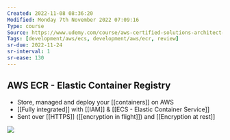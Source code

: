 ```yaml
---
Created: 2022-11-08 08:36:20
Modified: Monday 7th November 2022 07:09:16
Type: course
Source: https://www.udemy.com/course/aws-certified-solutions-architect-associate-saa-c01/?xref=E0Aed11STH4LPUQvCz0GJFABTmM=
Tags: [development/aws/ecs, development/aws/ecr, review]
sr-due: 2022-11-24
sr-interval: 1
sr-ease: 130
---
```


## AWS ECR - Elastic Container Registry

- Store, managed and deploy your [[containers]] on AWS
- [[Fully integrated]] with [[IAM]] & [[ECS - Elastic Container Service]]
- Sent over [[HTTPS]] ([[encryption in flight]]) and [[Encryption at rest]]

![](2020-01-02-14-50-35.png)